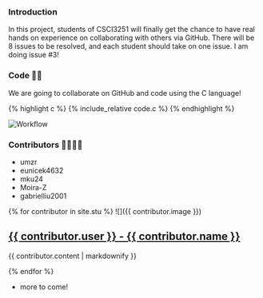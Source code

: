 ### Introduction

In this project, students of CSCI3251 will finally get the chance to have real hands on experience on collaborating with others via GitHub. There will be 8 issues to be resolved, and each student should take on one issue. I am doing issue #3!

### Code :technologist:

We are going to collaborate on GitHub and code using the C language!

{% highlight c %} {% include_relative code.c %} {% endhighlight %}

![Workflow](https://github.com/csci3251-2021/project-team-o/actions/workflows/c-cpp.yml/badge.svg)

### Contributors :family_man_woman_girl_boy:	


* umzr
* eunicek4632
* mku24
* Moira-Z
* gabrielliu2001

{% for contributor in site.stu %}
  ![]({{ contributor.image }})
  <h2>
    <a href="https://github.com/{{contributor.user}}">
     {{ contributor.user }} - {{ contributor.name }}
    </a>
  </h2>
  <p>{{ contributor.content | markdownify }}</p>
{% endfor %}


* more to come!
